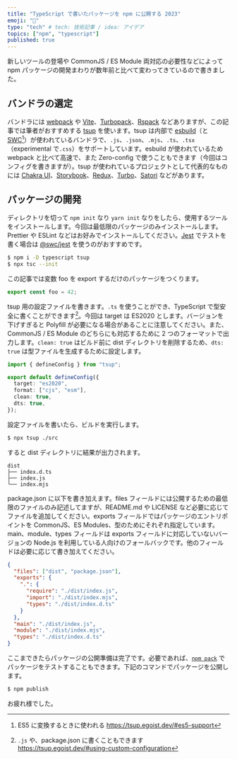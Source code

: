 ```yaml
---
title: "TypeScript で書いたパッケージを npm に公開する 2023"
emoji: "🌸"
type: "tech" # tech: 技術記事 / idea: アイデア
topics: ["npm", "typescript"]
published: true
---
```


新しいツールの登場や CommonJS / ES Module 両対応の必要性などによって npm パッケージの開発まわりが数年前と比べて変わってきているので書きました。

## バンドラの選定

バンドラには [webpack](https://github.com/webpack/webpack) や [Vite](https://github.com/vitejs/vite)、[Turbopack](https://github.com/vercel/turbo)、[Rspack](https://github.com/web-infra-dev/rspack) などありますが、この記事では筆者がおすすめする [tsup](https://github.com/egoist/tsup) を使います。tsup は内部で [esbuild](https://github.com/evanw/esbuild)（と [SWC](https://swc.rs/)[^1]）が使われているバンドラで、`.js`、`.json`、`.mjs`、`.ts`、`.tsx`（experimental で`.css`）をサポートしています。esbuild が使われているため webpack と比べて高速で、また Zero-config で使うこともできます（今回はコンフィグを書きますが）。tsup が使われているプロジェクトとして代表的なものには [Chakra UI](https://github.com/chakra-ui/chakra-ui)、[Storybook](https://github.com/storybookjs/storybook)、[Redux](https://github.com/reduxjs/redux)、[Turbo](https://github.com/vercel/turbo)、[Satori](https://github.com/vercel/satori) などがあります。

## パッケージの開発

ディレクトリを切って `npm init` なり `yarn init` なりをしたら、使用するツールをインストールします。今回は最低限のパッケージのみインストールします。Prettier や ESLint などはお好みでインストールしてください。[Jest](https://github.com/facebook/jest) でテストを書く場合は [@swc/jest](https://github.com/swc-project/jest) を使うのがおすすめです。

```bash
$ npm i -D typescript tsup
$ npx tsc --init
```

この記事では変数 foo を export するだけのパッケージをつくります。

```ts:src/index.ts
export const foo = 42;
```

tsup 用の設定ファイルを書きます。`.ts` を使うことができ、TypeScript で型安全に書くことができます[^2]。今回は target は ES2020 とします。バージョンを下げすぎると Polyfill が必要になる場合があることに注意してください。また、CommonJS / ES Module のどちらにも対応するために 2 つのフォーマットで出力します。`clean: true` はビルド前に dist ディレクトリを削除するため、`dts: true` は型ファイルを生成するために設定します。

```ts:tsup.config.ts
import { defineConfig } from "tsup";

export default defineConfig({
  target: "es2020",
  format: ["cjs", "esm"],
  clean: true,
  dts: true,
});
```

設定ファイルを書いたら、ビルドを実行します。

```bash
$ npx tsup ./src
```

すると dist ディレクトリに結果が出力されます。

```
dist
├── index.d.ts
├── index.js
└── index.mjs
```

package.json に以下を書き加えます。files フィールドには公開するための最低限のファイルのみ記述してますが、README.md や LICENSE など必要に応じてファイルを追加してください。exports フィールドではパッケージのエントリポイントを CommonJS、ES Modules、型のためにそれぞれ指定しています。main、module、types フィールドは exports フィールドに対応していないバージョンの Node.js を利用している人向けのフォールバックです。他のフィールドは必要に応じて書き加えてください。

```json
{
  "files": ["dist", "package.json"],
  "exports": {
    ".": {
      "require": "./dist/index.js",
      "import": "./dist/index.mjs",
      "types": "./dist/index.d.ts"
    }
  },
  "main": "./dist/index.js",
  "module": "./dist/index.mjs",
  "types": "./dist/index.d.ts"
}
```

ここまできたらパッケージの公開準備は完了です。必要であれば、[`npm pack`](https://docs.npmjs.com/cli/v9/commands/npm-pack?v=true) でパッケージをテストすることもできます。下記のコマンドでパッケージを公開します。

```bash
$ npm publish
```

お疲れ様でした。

[^1]: ES5 に変換するときに使われる https://tsup.egoist.dev/#es5-support
[^2]: `.js` や、package.json に書くこともできます https://tsup.egoist.dev/#using-custom-configuration
